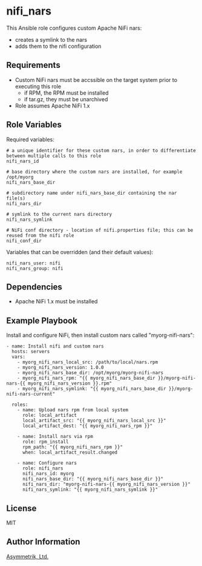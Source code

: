 nifi_nars
=========

This Ansible role configures custom Apache NiFi nars:

- creates a symlink to the nars
- adds them to the nifi configuration

Requirements
------------

- Custom NiFi nars must be accssible on the target system prior to executing this role
  - if RPM, the RPM must be installed
  - if tar.gz, they must be unarchived
- Role assumes Apache NiFi 1.x

Role Variables
--------------

Required variables:

    # a unique identifier for these custom nars, in order to differentiate between multiple calls to this role
    nifi_nars_id

    # base directory where the custom nars are installed, for example /opt/myorg
    nifi_nars_base_dir

    # subdirectory name under nifi_nars_base_dir containing the nar file(s)
    nifi_nars_dir

    # symlink to the current nars directory
    nifi_nars_symlink

    # NiFi conf directory - location of nifi.properties file; this can be reused from the nifi role
    nifi_conf_dir

Variables that can be overridden (and their default values):

    nifi_nars_user: nifi
    nifi_nars_group: nifi

Dependencies
------------

- Apache NiFi 1.x must be installed

Example Playbook
----------------

Install and configure NiFi, then install custom nars called "myorg-nifi-nars":

    - name: Install nifi and custom nars
      hosts: servers
      vars:
        - myorg_nifi_nars_local_src: /path/to/local/nars.rpm
        - myorg_nifi_nars_version: 1.0.0
        - myorg_nifi_nars_base_dir: /opt/myorg/myorg-nifi-nars
        - myorg_nifi_nars_rpm: "{{ myorg_nifi_nars_base_dir }}/myorg-nifi-nars-{{ myorg_nifi_nars_version }}.rpm"
        - myorg_nifi_nars_symlink: "{{ myorg_nifi_nars_base_dir }}/myorg-nifi-nars-current"

      roles:
        - name: Upload nars rpm from local system
          role: local_artifact
          local_artifact_src: "{{ myorg_nifi_nars_local_src }}"
          local_artifact_dest: "{{ myorg_nifi_nars_rpm }}"

        - name: Install nars via rpm
          role: rpm_install
          rpm_path: "{{ myorg_nifi_nars_rpm }}"
          when: local_artifact_result.changed

        - name: Configure nars
          role: nifi_nars
          nifi_nars_id: myorg
          nifi_nars_base_dir: "{{ myorg_nifi_nars_base_dir }}"
          nifi_nars_dir: "myorg-nifi-nars-{{ myorg_nifi_nars_version }}"
          nifi_nars_symlink: "{{ myorg_nifi_nars_symlink }}"

License
-------

MIT

Author Information
------------------

[Asymmetrik, Ltd.](https://www.asymmetrik.com/)
